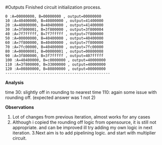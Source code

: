#Outputs
Finished circuit initialization process.
```
0 :A=00000000, B=00000000 , output=00000000
10 :A=40400000, B=40800000 , output=41400000
20 :A=40800000, B=40400000 , output=41400000
30 :A=3f800001, B=3f800000 , output=3f800004
40 :A=7f7fffff, B=7f7fffff , output=7f800000
50 :A=00000000, B=40400000 , output=40400000
60 :A=7f800000, B=40400000 , output=7f800000
70 :A=7fc00000, B=40400000 , output=7fc00000
80 :A=00000001, B=00000001 , output=00800008
90 :A=3f800000, B=3f7fffff , output=407fffff
100 :A=40400000, B=c0000000 , output=40000000
110 :A=3f800000, B=33000000 , output=40000000
120 :A=00800000, B=80800000 , output=00000000
-----------------------------------------------
```

**Analysis**

time 30: slightly off in rounding to nearest
time 110: again some issue with rounding off. (expected answer was 1 not 2)

**Observations**
1. Lot of changes from previous iteration, almost works for any cases
2. Although i copied the rounding off logic from opensource, it is still not appropriate. and can be improved
ill try adding my own logic in next iteration.
3.Next aim is to add pipelining logic. and start with multiplier circuit.